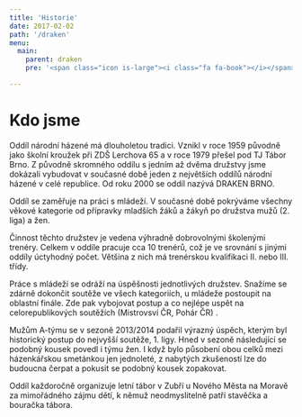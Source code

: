 ```yaml
---
title: 'Historie'
date: 2017-02-02
path: '/draken'
menu:
  main:
    parent: draken
    pre: '<span class="icon is-large"><i class="fa fa-book"></i></span>'

---
```


# Kdo jsme

Oddíl národní házené má dlouholetou tradici. Vznikl v roce 1959 původně jako školní kroužek při ZDŠ Lerchova 65 a v roce 1979 přešel pod TJ Tábor Brno. Z původně skromného oddílu s jedním až dvěma družstvy jsme dokázali vybudovat v současné době jeden z největších oddílů národní házené v celé republice. Od roku 2000 se oddíl nazývá DRAKEN BRNO.

Oddíl se zaměřuje na práci s mládeží. V současné době pokrýváme všechny věkové kategorie od přípravky mladších žáků a žákyň po družstva mužů (2. liga) a žen.

Činnost těchto družstev je vedena výhradně dobrovolnými školenými trenéry. Celkem v oddíle pracuje cca 10 trenérů, což je ve srovnání s jinými oddíly úctyhodný počet. Většina z nich má trenérskou kvalifikaci II. nebo III. třídy.

Práce s mládeží se odráží na úspěšnosti jednotlivých družstev. Snažíme se zdárně dokončit soutěže ve všech kategoriích, u mládeže postoupit na oblastní finále. Zde pak vybojovat postup a co nejlépe uspět na celorepublikových soutěžích (Mistrovsví ČR, Pohár ČR) .

Mužům A-týmu se v sezoně 2013/2014 podařil výrazný úspěch, kterým byl historický postup do nejvyšší soutěže, 1. ligy. Hned v sezoně následující se podobný kousek povedl i týmu žen. I když bylo působení obou celků mezi házenkářskou smetánkou jen jednoleté, z nabytých zkušeností lze do budoucna čerpat a pokusit se podobný kousek zopakovat.

Oddíl každoročně organizuje letní tábor v Zubří u Nového Města na Moravě za mimořádného zájmu dětí, k němuž neodmyslitelně patří stavěčka a bouračka tábora.